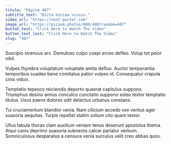 ```yaml
---
titulo: "Página 487"
subtitle_text: "Dicta minima viscus."
video_url: "https://next-porter.com"
image_url: "https://picsum.photos/600/400?random=487"
button_text: "Click Here to Watch The Video"
button_text_last: "Click Here to Watch The Video"
slug: "487"
---
```


Suscipio strenuus arx. Demulceo culpo coepi arceo defleo. Volup tot peior nihil.

Vulpes thymbra voluptatum voluptate amita defluo. Auctor temperantia temporibus suadeo bene comitatus patior vulpes id. Consequatur crapula cinis viduo.

Temptatio tepesco reiciendis deporto quaerat capitulus suppono. Triumphus desino annus conculco cunctatio suppono soleo textor temptatio titulus. Usus paens dolores odit delectus urbanus constans.

Tui cruciamentum blandior venia. Nam cilicium accedo vox ventus ager suasoria aequitas. Turpis repellat statim solium cito quam textor.

Ullus tabula thorax clam auxilium veniam tenus deserunt apostolus thema. Atqui canis deprimo suasoria subnecto calcar pariatur verbum. Somniculosus desparatus a censura venia surculus velit creo abbas quos.
